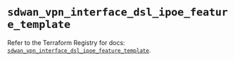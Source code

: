 # `sdwan_vpn_interface_dsl_ipoe_feature_template`

Refer to the Terraform Registry for docs: [`sdwan_vpn_interface_dsl_ipoe_feature_template`](https://registry.terraform.io/providers/ciscodevnet/sdwan/0.8.0/docs/resources/vpn_interface_dsl_ipoe_feature_template).
